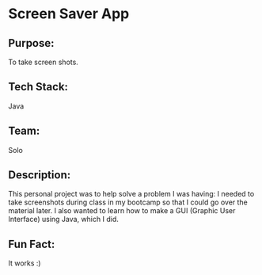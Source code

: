 #  Screen Saver App

## Purpose:
To take screen shots.
## Tech Stack:
Java
## Team:
Solo
## Description:
This personal project was to help solve a problem I was having: I needed to take screenshots during class in my bootcamp so that I could go over the material later.
I also wanted to learn how to make a GUI (Graphic User Interface) using Java, which I did.
## Fun Fact:
It works :)
